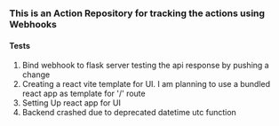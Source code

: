 ### This is an Action Repository for tracking the actions using Webhooks

#### Tests
1. Bind webhook to flask server testing the api response by pushing a change
2. Creating a react vite template for UI. I am planning to use a bundled react app as template for '/' route
3. Setting Up react app for UI 
4. Backend crashed due to deprecated datetime utc function